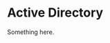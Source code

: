 [title]: # (Active Directory)
[tags]: # (XXX)
[priority]: # (1482)
# Active Directory
Something here.
